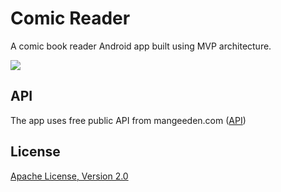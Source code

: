 # Comic Reader
A comic book reader Android app built using MVP architecture.

![](https://github.com/hemendra-sharma/ComicReader/tree/master/gif/recording.gif)

## API
The app uses free public API from mangeeden.com ([API](https://www.mangaeden.com/api/))

## License
[Apache License, Version 2.0](https://www.apache.org/licenses/LICENSE-2.0)
